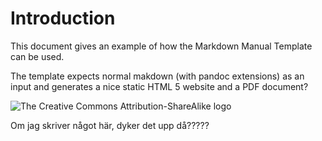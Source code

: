 # Introduction

This document gives an example of how the Markdown Manual Template can be used.

The template expects normal makdown (with pandoc extensions) as an input and generates a nice static HTML 5 website and a PDF document?

![The Creative Commons Attribution-ShareAlike logo](images/cc-by-sa.png)

Om jag skriver något här, dyker det upp då?????